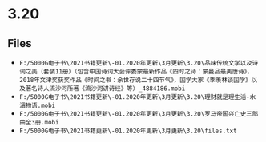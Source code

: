 # 3.20

## Files

- `F:/5000G电子书\2021书籍更新\-01.2020年更新\3月更新\3.20\品味传统文学以及诗词之美（套装11册）（包含中国诗词大会评委蒙最新作品《四时之诗：蒙曼品最美唐诗》，2018年文津奖获奖作品《时间之书：余世存说二十四节气》，国学大家《季羡林谈国学》以及著名诗人流沙河所著《流沙河讲诗经》等）_4884186.mobi`
- `F:/5000G电子书\2021书籍更新\-01.2020年更新\3月更新\3.20\理财就是理生活-水湄物语.mobi`
- `F:/5000G电子书\2021书籍更新\-01.2020年更新\3月更新\3.20\罗马帝国兴亡史三部曲全3册.mobi`
- `F:/5000G电子书\2021书籍更新\-01.2020年更新\3月更新\3.20\files.txt`
